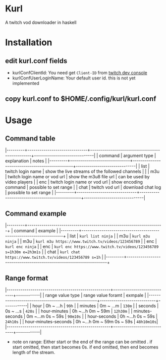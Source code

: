 # Kurl
A twitch vod downloader in haskell


# Installation

 ## edit kurl.conf fields
  - kurlConfClientId: You need get `Client-ID` from [twitch dev console](https://glass.twitch.tv/console/apps)
  - kurlConfUserLoginName: Your default user id. this is not yet implemented

 ## copy kurl.conf to $HOME/.config/kurl/kurl.conf


# Usage

## Command table
|---------+------------------------------+------------------------------------------------+------------------------------|
| command | argument type                | explanation                                    | notes                        |
|---------+------------------------------+------------------------------------------------+------------------------------|
| list    | twitch login name            | show the live streams of the followed channels |                              |
| m3u     | twitch login name or vod url | show the m3u8 file url                         | can be used by video players |
| enc     | twitch login name or vod url | show encoding command                          | possible to set range        |
| chat    | twitch vod url               | download chat log                              | possible to set range        |
|---------+------------------------------+------------------------------------------------+------------------------------|

## Command example
|---------+--------------------------------------------------------------------+
| command | example                                                            | 
|---------+--------------------------------------------------------------------+
| list    | `kurl list ninja`                                                  | 
| m3u     | `kurl m3u ninja`                                                   | 
| m3u     | `kurl m3u https://www.twitch.tv/videos/123456789`                  | 
| enc     | `kurl enc ninja`                                                   | 
| enc     | `kurl enc https://www.twitch.tv/videos/123456789 s=1h30m e=2h3m1s` | 
| chat    | `kurl chat https://www.twitch.tv/videos/123456789 s=1h`            | 
|---------+--------------------------------------------------------------------+

## Range format
|----------------------------------------------------+----------------------------+------------|
| range value type                                   | range value foramt         | exmpale    |
|----------------------------------------------------+----------------------------+------------|
| hour                                               | 0h ~ ...h                  | `99h`      |
| minutes                                            | 0m ~ ...m                  | `130m`     |
| seconds                                            | 0s ~ ...s                  | `420s`     |
| hour-minutes                                       | 0h ~...h 0m ~ 59m          | `12h30m`   |
| minutes-seconds                                    | 0m ~...m 0s ~ 59s          | `90m10s`   |
| hour-seconds                                       | 0h ~...h 0s ~ 59s          | `24h10s`   |
| hour-minutes-seconds                               | 0h ~...h 0m ~ 59m 0s ~ 59s | `48h10m10s`|
|----------------------------------------------------+----------------------------+------------|
-  note on range: Either start or the end of the range can be omitted .
          if start omitted, then start becomes 0s.
          if end omitted, then end becomes length of the stream.
